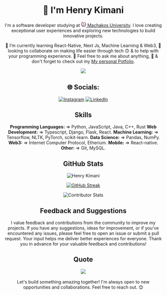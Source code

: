 <div align="center">

# 🌟 I'm Henry Kimani

I'm a software developer studying at [<img alt="mksu_logo" width="16px" src="The-final-logo.png" /> Machakos University](https://mksu.ac.ke). I love creating exceptional user experiences and exploring new technologies to build innovative projects.

🌱 I’m currently learning React-Native, Next Js, Machine Learning & Web3, 👯 looking to collaborate on making life easier through tech 🙃 & to help with your programming experience. 💬 Feel free to ask me about anything, 👣 & don't forget to check out my [My personal Potfolio](https://henry.jetbrainscollege.com).
  
[![](https://visitcount.itsvg.in/api?id=H3nryK&icon=0&color=1)](https://visitcount.itsvg.in)

## 🌐 Socials:
[![Instagram](https://img.shields.io/badge/Instagram-%23E4405F.svg?logo=Instagram&logoColor=white)](https://instagram.com/_.h3nry_k) [![LinkedIn](https://img.shields.io/badge/LinkedIn-%230077B5.svg?logo=linkedin&logoColor=white)](https://linkedin.com/in/kimani-henry) 

## Skills

**Programming Languages:** => Python, JavaScript, Java, C++, Rust
**Web Development:** => Typescript, Django, Flask, React.
**Machine Learning:** => Tensorflow, NLTK, PyTorch, scikit-learn.
**Data Science:** => Pandas, NumPy.
**Web3:** => Internet Computer Protocol, Etherium.
**Mobile:** => React-native.
**Other:** => Git, MySQL.

## GitHub Stats

<a>
  <img src="https://github-contributor-stats.vercel.app/api?username=H3nryK&limit=7&theme=dark&combine_all_yearly_contributions=true&hide_border=true&border_radius=33.5" alt="Henry Kimani" />
</a>

[![GitHub Streak](https://github-readme-streak-stats.herokuapp.com?user=H3nryK&show_icons=true&theme=dark&hide_border=true&border_radius=33.5)](https://git.io/streak-stats)

![Contributor Stats](https://github-readme-stats.vercel.app/api/top-langs/?username=H3nryK&layout=donut-vertical&theme=dark&hide_border=true&border_radius=33.5)

## Feedback and Suggestions

I value feedback and contributions from the community to improve my projects. If you have any suggestions, ideas for improvement, or if you've encountered any issues, please feel free to open an issue or submit a pull request. Your input helps me deliver better experiences for everyone. Thank you in advance for your valuable feedback and contributions!

## Quote

![](https://quotes-github-readme.vercel.app/api?type=horizontal&theme=dark)
  
Let's build something amazing together! I'm always open to new opportunities and collaborations. Feel free to reach out. 😊

</div>
